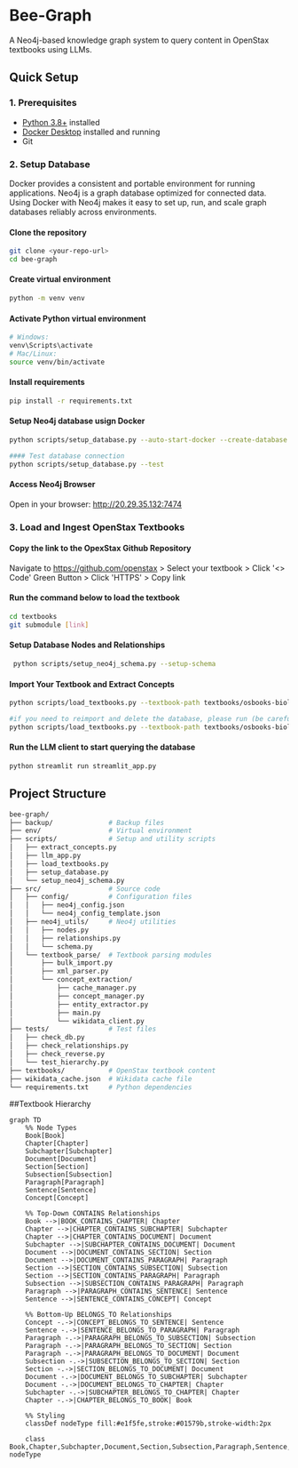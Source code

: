 # Bee-Graph

A Neo4j-based knowledge graph system to query content in OpenStax textbooks using LLMs.

## Quick Setup

### 1. Prerequisites
- [Python 3.8+](https://www.python.org/) installed 
- [Docker Desktop](https://www.docker.com/) installed and running
- Git 

### 2. Setup Database
Docker provides a consistent and portable environment for running applications. Neo4j is a graph database optimized for connected data. Using Docker with Neo4j makes it easy to set up, run, and scale graph databases reliably across environments.


#### Clone the repository
```bash
git clone <your-repo-url>
cd bee-graph
```
#### Create virtual environment
```bash
python -m venv venv
```

#### Activate Python virtual environment
```bash
# Windows:
venv\Scripts\activate
# Mac/Linux:
source venv/bin/activate
```

#### Install requirements
```bash
pip install -r requirements.txt
````

#### Setup Neo4j database usign Docker
```bash
python scripts/setup_database.py --auto-start-docker --create-database

#### Test database connection
python scripts/setup_database.py --test
```

#### Access Neo4j Browser
 Open in your browser: http://20.29.35.132:7474


 ### 3. Load and Ingest OpenStax Textbooks 

 #### Copy the link to the OpexStax Github Repository 

 Navigate to https://github.com/openstax > Select your textbook > Click '<> Code' Green Button > Click 'HTTPS' > Copy link 

 #### Run the command below to load the textbook 

 ```bash 
cd textbooks
git submodule [link]
 ```

 #### Setup Database Nodes and Relationships

```bash
 python scripts/setup_neo4j_schema.py --setup-schema
 ```

#### Import Your Textbook and Extract Concepts

```bash 
python scripts/load_textbooks.py --textbook-path textbooks/osbooks-biology-bundle --bulk-import --extract-concepts

#if you need to reimport and delete the database, please run (be careful): 
python scripts/load_textbooks.py --textbook-path textbooks/osbooks-biology-bundle --bulk-import --cleanup
```

#### Run the LLM client to start querying the database 

```bash 
python streamlit run streamlit_app.py 
```

## Project Structure
```bash
bee-graph/
├── backup/              # Backup files
├── env/                 # Virtual environment
├── scripts/             # Setup and utility scripts
│   ├── extract_concepts.py
│   ├── llm_app.py
│   ├── load_textbooks.py
│   ├── setup_database.py
│   └── setup_neo4j_schema.py
├── src/                 # Source code
│   ├── config/          # Configuration files
│   │   ├── neo4j_config.json
│   │   └── neo4j_config_template.json
│   ├── neo4j_utils/     # Neo4j utilities
│   │   ├── nodes.py
│   │   ├── relationships.py
│   │   └── schema.py
│   └── textbook_parse/  # Textbook parsing modules
│       ├── bulk_import.py
│       ├── xml_parser.py
│       └── concept_extraction/
│           ├── cache_manager.py
│           ├── concept_manager.py
│           ├── entity_extractor.py
│           ├── main.py
│           └── wikidata_client.py
├── tests/               # Test files
│   ├── check_db.py
│   ├── check_relationships.py
│   ├── check_reverse.py
│   └── test_hierarchy.py
├── textbooks/           # OpenStax textbook content
├── wikidata_cache.json  # Wikidata cache file
└── requirements.txt     # Python dependencies
```

##Textbook Hierarchy 

```mermaid
graph TD
    %% Node Types
    Book[Book]
    Chapter[Chapter]
    Subchapter[Subchapter]
    Document[Document]
    Section[Section]
    Subsection[Subsection]
    Paragraph[Paragraph]
    Sentence[Sentence]
    Concept[Concept]

    %% Top-Down CONTAINS Relationships
    Book -->|BOOK_CONTAINS_CHAPTER| Chapter
    Chapter -->|CHAPTER_CONTAINS_SUBCHAPTER| Subchapter
    Chapter -->|CHAPTER_CONTAINS_DOCUMENT| Document
    Subchapter -->|SUBCHAPTER_CONTAINS_DOCUMENT| Document
    Document -->|DOCUMENT_CONTAINS_SECTION| Section
    Document -->|DOCUMENT_CONTAINS_PARAGRAPH| Paragraph
    Section -->|SECTION_CONTAINS_SUBSECTION| Subsection
    Section -->|SECTION_CONTAINS_PARAGRAPH| Paragraph
    Subsection -->|SUBSECTION_CONTAINS_PARAGRAPH| Paragraph
    Paragraph -->|PARAGRAPH_CONTAINS_SENTENCE| Sentence
    Sentence -->|SENTENCE_CONTAINS_CONCEPT| Concept

    %% Bottom-Up BELONGS_TO Relationships
    Concept -.->|CONCEPT_BELONGS_TO_SENTENCE| Sentence
    Sentence -.->|SENTENCE_BELONGS_TO_PARAGRAPH| Paragraph
    Paragraph -.->|PARAGRAPH_BELONGS_TO_SUBSECTION| Subsection
    Paragraph -.->|PARAGRAPH_BELONGS_TO_SECTION| Section
    Paragraph -.->|PARAGRAPH_BELONGS_TO_DOCUMENT| Document
    Subsection -.->|SUBSECTION_BELONGS_TO_SECTION| Section
    Section -.->|SECTION_BELONGS_TO_DOCUMENT| Document
    Document -.->|DOCUMENT_BELONGS_TO_SUBCHAPTER| Subchapter
    Document -.->|DOCUMENT_BELONGS_TO_CHAPTER| Chapter
    Subchapter -.->|SUBCHAPTER_BELONGS_TO_CHAPTER| Chapter
    Chapter -.->|CHAPTER_BELONGS_TO_BOOK| Book

    %% Styling
    classDef nodeType fill:#e1f5fe,stroke:#01579b,stroke-width:2px

    class Book,Chapter,Subchapter,Document,Section,Subsection,Paragraph,Sentence,Concept nodeType
```